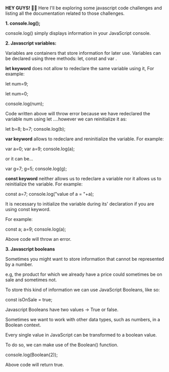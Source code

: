 **HEY GUYS! 🙌😊**
Here I'll be exploring some javascript code challenges and listing all the documentation related to those challenges.

**1. console.log();**

console.log() simply displays information in your JavaScript console.

**2. Javascript variables:**

Variables are containers that store information for later use.
Variables can be declared using three methods:
let, const and var . 

**let keyword** does not allow to redeclare the same variable using it, For example:

let num=9;

let num=0;

console.log(num);

Code written above will throw error because we have redeclared the variable num using let ....however we can reinitialize it as:

let b=8;
b=7;
console.log(b);

**var keyword** allows to redeclare and reninitialize the variable. For example:

var a=0;
var a=9;
console.log(a);

or it can be...

var g=7;
g=5;
console.log(g);

**const keyword** neither allows us to redeclare a variable nor it allows us to reinitialize the variable. For example:

const a=7;
console.log("value of a = "+a);

It is necessary to initialize the variable during its' declaration if you are using const keyword.

For example:

const a;
a=9;
console.log(a);

Above code will throw an error.


**3. Javascript booleans**

Sometimes you might want to store information that cannot be represented by a number.

e.g, the product for which we already have a price could sometimes be on sale and sometimes not.

To store this kind of information we can use JavaScript Booleans, like so:

const isOnSale = true;

Javascript Booleans have two values -> True or false.

Sometimes we want to work with other data types, such as numbers, in a Boolean context.

Every single value in JavaScript can be transformed to a boolean value.

To do so, we can make use of the Boolean() function.

console.log(Boolean(2));

Above  code will return true.
